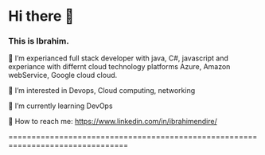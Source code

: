 # Hi there 👋
### This is Ibrahim. 
🌱 I’m experianced full stack developer with java, C#, javascript and experiance with differnt cloud technology platforms Azure, Amazon webService, Google cloud cloud.

🌱 I’m interested in Devops, Cloud computing, networking

🌱 I’m currently learning DevOps

🌱 How to reach me:  https://www.linkedin.com/in/ibrahimendire/


================================================================================
